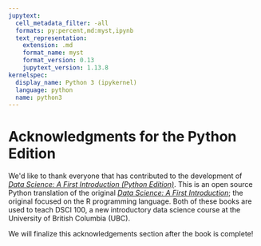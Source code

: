 ```yaml
---
jupytext:
  cell_metadata_filter: -all
  formats: py:percent,md:myst,ipynb
  text_representation:
    extension: .md
    format_name: myst
    format_version: 0.13
    jupytext_version: 1.13.8
kernelspec:
  display_name: Python 3 (ipykernel)
  language: python
  name: python3
---
```


# Acknowledgments for the Python Edition

We'd like to thank everyone that has contributed to the development of 
[*Data Science: A First Introduction (Python Edition)*](https://ubc-dsci.github.io/introduction-to-datascience-python/).
This is an open source Python translation of the original [*Data Science: A First Introduction*](https://datasciencebook.ca);
the original focused on the R programming language. Both of these books are 
used to teach DSCI 100, a new introductory data science course 
at the University of British Columbia (UBC).

We will finalize this acknowledgements section after the book is complete!
